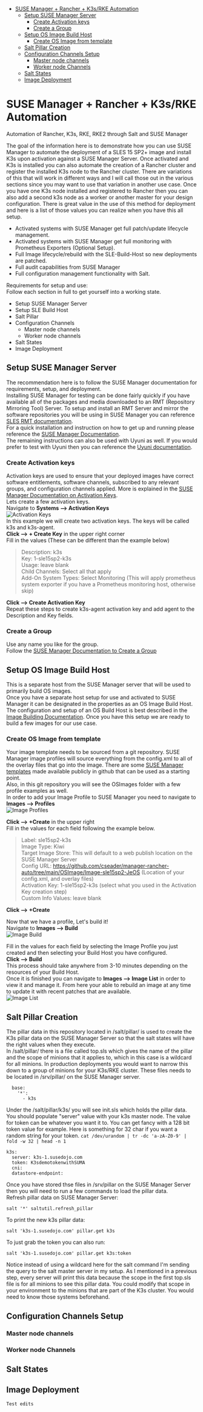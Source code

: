 - [SUSE Manager + Rancher + K3s/RKE Automation](#suse-manager--rancher--k3srke-automation)
  - [Setup SUSE Manager Server](#setup-suse-manager-server)
    - [Create Activation keys](#create-activation-keys)
    - [Create a Group](#create-a-group)
  - [Setup OS Image Build Host](#setup-os-image-build-host)
    - [Create OS Image from template](#create-os-image-from-template)
  - [Salt Pillar Creation](#salt-pillar-creation)
  - [Configuration Channels Setup](#configuration-channels-setup)
    - [Master node channels](#master-node-channels)
    - [Worker node Channels](#worker-node-channels)
  - [Salt States](#salt-states)
  - [Image Deployment](#image-deployment)


# SUSE Manager + Rancher + K3s/RKE Automation

Automation of Rancher, K3s, RKE, RKE2 through Salt and SUSE Manager

The goal of the information here is to demonstrate how you can use SUSE Manager to automate the deployment of a SLES 15 SP2+ image and install K3s upon activation against a SUSE Manager Server. Once activated and K3s is installed you can also automate the creation of a Rancher cluster and register the installed K3s node to the Rancher cluster. There are variations of this that will work in different ways and I will call those out in the various sections since you may want to use that variation in another use case. Once you have one K3s node installed and registered to Rancher then you can also add a second k3s node as a worker or another master for your design configuration.
There is great value in the use of this method for deployment and here is a list of those values you can realize when you have this all setup.  
- Activated systems with SUSE Manager get full patch/update lifecycle management.  
- Activated systems with SUSE Manager get full monitoring with Prometheus Exporters (Optional Setup).
- Full Image lifecycle/rebuild with the SLE-Build-Host so new deployments are patched.
- Full audit capabilities from SUSE Manager
- Full configuration management functionality with Salt.  

Requirements for setup and use:   
Follow each section in full to get yourself into a working state.   
- Setup SUSE Manager Server
- Setup SLE Build Host
- Salt Pillar
- Configuration Channels
  - Master node channels
  - Worker node channels  
- Salt States
- Image Deployment
## Setup SUSE Manager Server
The recommendation here is to follow the SUSE Manager documentation for requirements, setup, and deployment.  
Installing SUSE Manager for testing can be done fairly quickly if you have available all of the packages and media downloaded to an RMT (Repository Mirroring Tool) Server. To setup and install an RMT Server and mirror the software repositories you will be using in SUSE Manager you can reference [SLES RMT documentation](https://documentation.suse.com/sles/15-SP2/html/SLES-all/cha-rmt-installation.html).   
For a quick installation and instruction on how to get up and running please reference the [SUSE Manager Documentation](https://documentation.suse.com/external-tree/en-us/suma/4.1/suse-manager/installation/install-server-unified.html).  
The remaining instructions can also be used with Uyuni as well. If you would prefer to test with Uyuni then you can reference the [Uyuni documentation](https://www.uyuni-project.org/uyuni-docs/uyuni/installation/install-overview.html).  
### Create Activation keys
Activation keys are used to ensure that your deployed images have correct software entitlements, software channels, subscribed to any relevant groups, and configuration channels applied. More is explained in the [SUSE Manager Documentation on Activation Keys](https://documentation.suse.com/external-tree/en-us/suma/4.1/suse-manager/client-configuration/activation-keys.html).  
Lets create a few activation keys.  
Navigate to **Systems --> Activation Keys**  
![Activation Keys](/png/activation_key1.png)  
In this example we will create two activation keys. The keys will be called k3s and k3s-agent.  
**Click --> + Create Key** in the upper right corner  
Fill in the values (These can be different than the example below)  

>Description: k3s  
>Key: 1-sle15sp2-k3s  
>Usage: leave blank  
>Child Channels: Select all that apply  
>Add-On System Types: Select Monitoring  (This will apply prometheus system exporter if you have a Prometheus monitoring host, otherwise skip)  

**Click --> Create Activation Key**  
Repeat these steps to create k3s-agent activation key and add agent to the Description and Key fields.  

### Create a Group
Use any name you like for the group.  
Follow the [SUSE Manager Documentation to Create a Group](https://documentation.suse.com/external-tree/en-us/suma/4.1/suse-manager/client-configuration/system-groups.html)  
## Setup OS Image Build Host
This is a separate host from the SUSE Manager server that will be used to primarily build OS images.  
Once you have a separate host setup for use and activated to SUSE Manager it can be designated in the properties as an OS Image Build Host.
The configuration and setup of an OS Build Host is best described in the [Image Building Documentation](https://documentation.suse.com/external-tree/en-us/suma/4.1/suse-manager/administration/image-management.html#at.images.kiwi.buildhost). Once you have this setup we are ready to build a few images for our use case.  
### Create OS Image from template
Your image template needs to be sourced from a git repository. SUSE Manager image profiles will source everything from the config.xml to all of the overlay files that go into the image. There are some [SUSE Manager templates](https://github.com/SUSE/manager-build-profiles/tree/master/OSImage) made available publicly in github that can be used as a starting point.  
Also, in this git repository you will see the OSImages folder with a few profile examples as well.  
In order to add your Image Profile to SUSE Manager you need to navigate to **Images --> Profiles**  
![Image Profiles](/png/Image_Profiles1.png)  
   
**Click --> +Create** in the upper right  
Fill in the values for each field following the example below.  
>Label: sle15sp2-k3s  
>Image Type: Kiwi  
>Target Image Store: This will default to a web publish location on the SUSE Manager Server  
>Config URL: https://github.com/cseader/manager-rancher-auto/tree/main/OSImage/Image-sle15sp2-JeOS (Location of your config.xml, and overlay files)  
>Activation Key: 1-sle15sp2-k3s (select what you used in the Activation Key creation step)  
>Custom Info Values: leave blank  
  
**Click --> +Create**  
  
Now that we have a profile, Let's build it!  
Navigate to **Images --> Build**  
![Image Build](/png/Image_build1.png)  
  
Fill in the values for each field by selecting the Image Profile you just created and then selecting your Build Host you have configured.  
**Click --> Build**  
This process should take anywhere from 3-10 minutes depending on the resources of your Build Host.  
Once it is finished you can navigate to **Images --> Image List** in order to view it and manage it. From here your able to rebuild an image at any time to update it with recent patches that are available.  
![Image List](png/Image_List1.png)  

## Salt Pillar Creation  
The pillar data in this repository located in /salt/pillar/ is used to create the K3s pillar data on the SUSE Manager Server so that the salt states will have the right values when they execute.  
In /salt/pillar/ there is a file called top.sls which gives the name of the pillar and the scope of minions that it applies to, which in this case is a wildcard for all minions. In production deployments you would want to narrow this down to a group of minions for your K3s/RKE cluster.
These files needs to be located in /srv/pillar/ on the SUSE Manager server.  
```
  base:  
    '*':  
      - k3s  
```
Under the /salt/pillar/k3s/ you will see init.sls which holds the pillar data.  
You should populate "server" value with your k3s master node. The value for token can be whatever you want it to. You can get fancy with a 128 bit token value for example. Here is something for 32 char if you want a random string for your token. `cat /dev/urandom | tr -dc 'a-zA-Z0-9' | fold -w 32 | head -n 1`
```
k3s:
  server: k3s-1.susedojo.com
  token: K3sdemotokenwithSUMA 
  cni:
  datastore-endpoint:
```
Once you have stored thse files in /srv/pillar on the SUSE Manager Server then you will need to run a few commands to load the pillar data.  
Refresh pillar data on SUSE Manager Server:    
```
salt '*' saltutil.refresh_pillar
```
To print the new k3s pillar data:
```
salt 'k3s-1.susedojo.com' pillar.get k3s
```
To just grab the token you can also run:
```
salt 'k3s-1.susedojo.com' pillar.get k3s:token
```
Notice instead of using a wildcard here for the salt command I'm sending the query to the salt master server in my setup. As I mentioned in a previous step, every server will print this data because the scope in the first top.sls file is for all minions to see this pillar data. You could modify that scope in your environment to the minions that are part of the K3s cluster. You would need to know those systems beforehand.  

## Configuration Channels Setup

### Master node channels

### Worker node Channels

## Salt States

## Image Deployment

```Test edits```
